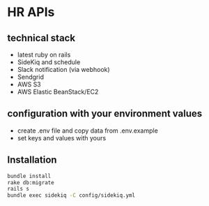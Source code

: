# HR APIs

## technical stack
- latest ruby on rails
- SideKiq and schedule
- Slack notification (via webhook)
- Sendgrid
- AWS S3
- AWS Elastic BeanStack/EC2

## configuration with your environment values
- create .env file and copy data from .env.example
- set keys and values with yours

## Installation
```bash
bundle install
rake db:migrate
rails s
bundle exec sidekiq -C config/sidekiq.yml
```
